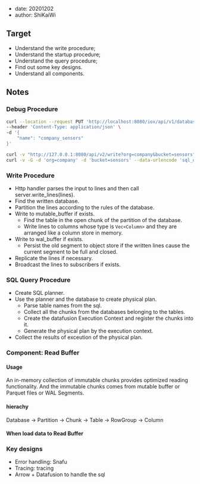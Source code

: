 - date: 20201202 
- author: ShiKaiWi

## Target 
- Understand the write procedure;
- Understand the startup procedure;
- Understand the query procedure;
- Find out some key designs.
- Understand all components.

## Notes
### Debug Procedure
```bash
curl --location --request PUT 'http://localhost:8080/iox/api/v1/databases/company_sensors' \
--header 'Content-Type: application/json' \
-d '{
    "name": "company_sensors"
}'
```

```bash
curl -v "http://127.0.0.1:8080/api/v2/write?org=company&bucket=sensors" --data-binary @tests/fixtures/lineproto/metrics.lp
curl -v -G -d 'org=company' -d 'bucket=sensors' --data-urlencode 'sql_query=select * from processes' "http://127.0.0.1:8080/api/v2/read"
```

### Write Procedure
- Http handler parses the input to lines and then call server.write_lines(lines).
- Find the written database.
- Partition the lines according to the rules of the database.
- Write to mutable_buffer if exists.
  - Find the table in the open chunk of the partition of the database.
  - Write lines to columns whose type is `Vec<Column>` and they are arranged like a column store in memory.
- Write to wal_buffer if exists.
  - Persist the old segment to object store if the written lines cause the current segment to be full and closed.
- Replicate the lines if necessary.
- Broadcast the lines to subscribers if exists.

### SQL Query Procedure
- Create SQL planner.
- Use the planner and the database to create physical plan.
  - Parse table names from the sql.
  - Collect all the chunks from the databases belonging to the tables.
  - Create the datafusion Execution Context and register the chunks into it.
  - Generate the physical plan by the execution context.
- Collect the results of exceution of the physical plan.

### Component: Read Buffer
#### Usage
An in-memory collection of immutable chunks provides optimized reading functionality. And the immutable chunks comes from mutable buffer or Parquet files or WAL Segments.

#### hierachy
Database -> Partition -> Chunk -> Table -> RowGroup -> Column

#### When load data to Read Buffer

### Key designs
- Error handling: Snafu
- Tracing: tracing
- Arrow + Datafusion to handle the sql

